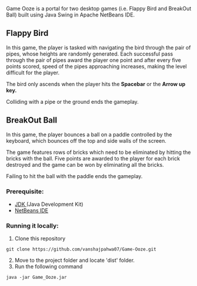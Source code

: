 Game Ooze is a portal for two desktop games (i.e. Flappy Bird and BreakOut Ball) built using Java Swing in Apache NetBeans IDE.

## Flappy Bird
<p>In this game, the player is tasked with navigating the bird through the pair of pipes, whose heights are randomly generated. Each successful pass through the pair of pipes award the player one point and after every five points scored, speed of the pipes approaching increases, making the level difficult for the player.
</p><p>The bird only ascends when the player hits the <b>Spacebar</b> or the <b>Arrow up key.</b> 
</p><p>Colliding with a pipe or the ground ends the gameplay. </p>

## BreakOut Ball
<p>In this game, the player bounces a ball on a paddle controlled by the keyboard, which bounces off the top and side walls of the screen.
</p><p>The game features rows of bricks which need to be eliminated by hitting the bricks with the ball.
Five points are awarded to the player for each brick destroyed and the game can be won by eliminating all the bricks.
</p><p>Failing to hit the ball with the paddle ends the gameplay.</p>

### Prerequisite: 
- <a href = "https://www.oracle.com/java/technologies/downloads/"> JDK </a> (Java Development Kit) 
- <a href = "https://netbeans.apache.org/download/index.html">NetBeans IDE</a>
  
### Running it locally:
  1. Clone this repository 
  ```
  git clone https://github.com/vanshajpahwa07/Game-Ooze.git
  ```
  2. Move to the project folder and locate 'dist' folder.
  3. Run the following command
  ```
  java -jar Game_Ooze.jar
  ```
